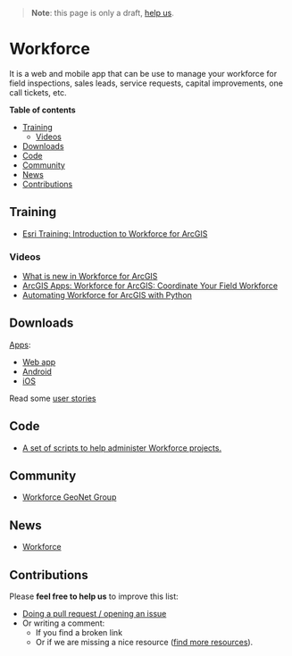 > **Note**: this page is only a draft, [help us](#contributions).

# Workforce
It is a web and mobile app that can be use to manage your workforce for field inspections, sales leads, service requests, capital improvements, one call tickets, etc.

<!-- START doctoc generated TOC please keep comment here to allow auto update -->
<!-- DON'T EDIT THIS SECTION, INSTEAD RE-RUN doctoc TO UPDATE -->
**Table of contents**

- [Training](#training)
  - [Videos](#videos)
- [Downloads](#downloads)
- [Code](#code)
- [Community](#community)
- [News](#news)
- [Contributions](#contributions)

<!-- END doctoc generated TOC please keep comment here to allow auto update -->

## Training

* [Esri Training: Introduction to Workforce for ArcGIS](https://www.esri.com/training/catalog/57672f00c9e018c827307abb/introduction-to-workforce-for-arcgis/)

### Videos

* [What is new in Workforce for ArcGIS](http://www.esri.com/videos/watch?videoid=Gvu_pfYwgTs&title=what-is-new-in-workforce-for-arcgis)
* [ArcGIS Apps: Workforce for ArcGIS: Coordinate Your Field Workforce](https://www.youtube.com/watch?v=3zNWJBi1_08&t=129s)
* [Automating Workforce for ArcGIS with Python](http://www.esri.com/videos/watch?videoid=7sum6LbLgrw&title=automating-workforce-for-arcgis-with-python)

## Downloads
[Apps](http://doc.arcgis.com/en/workforce/requirements.html):
* [Web app](http://workforce.arcgis.com)
* [Android](https://play.google.com/store/apps/details?id=com.esri.workforce)
* [iOS](https://itunes.apple.com/app/workforce-for-arcgis/id1046591822)

Read some [user stories](http://www.esri.com/products/workforce)

## Code
* [A set of scripts to help administer Workforce projects.](https://github.com/Esri/workforce-scripts)

## Community
* [Workforce GeoNet Group](https://geonet.esri.com/groups/workforce-for-arcgis)

## News
* [Workforce](https://blogs.esri.com/esri/arcgis/tag/workforce-for-arcgis/)

## Contributions
Please **feel free to help us** to improve this list:

* [Doing a pull request / opening an issue](https://github.com/hhkaos/awesome-arcgis#contributions)
* Or writing a comment:
  * If you find a broken link
  * Or if we are missing a nice resource ([find more resources](https://esri-es.github.io/arcgis-search/?search=workforce)).

